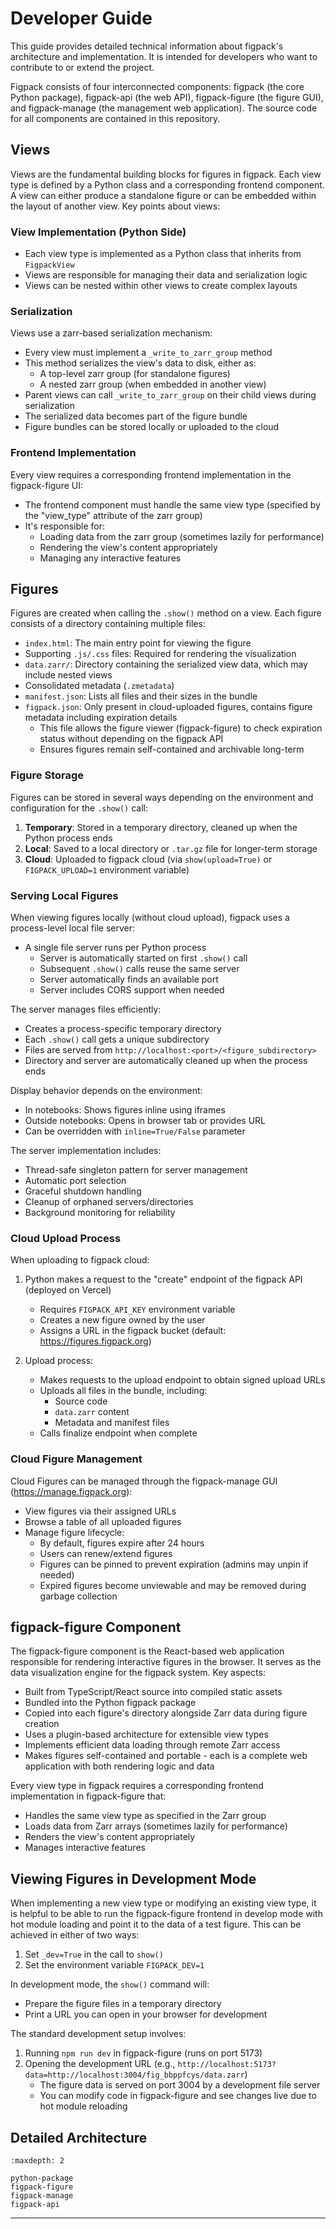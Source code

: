 # Developer Guide

This guide provides detailed technical information about figpack's architecture and implementation. It is intended for developers who want to contribute to or extend the project.

Figpack consists of four interconnected components: figpack (the core Python package), figpack-api (the web API), figpack-figure (the figure GUI), and figpack-manage (the management web application). The source code for all components are contained in this repository.

## Views

Views are the fundamental building blocks for figures in figpack. Each view type is defined by a Python class and a corresponding frontend component. A view can either produce a standalone figure or can be embedded within the layout of another view. Key points about views:

### View Implementation (Python Side)

- Each view type is implemented as a Python class that inherits from `FigpackView`
- Views are responsible for managing their data and serialization logic
- Views can be nested within other views to create complex layouts

### Serialization

Views use a zarr-based serialization mechanism:

- Every view must implement a `_write_to_zarr_group` method
- This method serializes the view's data to disk, either as:
  - A top-level zarr group (for standalone figures)
  - A nested zarr group (when embedded in another view)
- Parent views can call `_write_to_zarr_group` on their child views during serialization
- The serialized data becomes part of the figure bundle
- Figure bundles can be stored locally or uploaded to the cloud

### Frontend Implementation

Every view requires a corresponding frontend implementation in the figpack-figure UI:

- The frontend component must handle the same view type (specified by the "view_type" attribute of the zarr group)
- It's responsible for:
  - Loading data from the zarr group (sometimes lazily for performance)
  - Rendering the view's content appropriately
  - Managing any interactive features

## Figures

Figures are created when calling the `.show()` method on a view. Each figure consists of a directory containing multiple files:

- `index.html`: The main entry point for viewing the figure
- Supporting `.js/.css` files: Required for rendering the visualization
- `data.zarr/`: Directory containing the serialized view data, which may include nested views
- Consolidated metadata (`.zmetadata`)
- `manifest.json`: Lists all files and their sizes in the bundle
- `figpack.json`: Only present in cloud-uploaded figures, contains figure metadata including expiration details
  - This file allows the figure viewer (figpack-figure) to check expiration status without depending on the figpack API
  - Ensures figures remain self-contained and archivable long-term

### Figure Storage

Figures can be stored in several ways depending on the environment and configuration for the `.show()` call:

1. **Temporary**: Stored in a temporary directory, cleaned up when the Python process ends
2. **Local**: Saved to a local directory or `.tar.gz` file for longer-term storage
3. **Cloud**: Uploaded to figpack cloud (via `show(upload=True)` or `FIGPACK_UPLOAD=1` environment variable)

### Serving Local Figures

When viewing figures locally (without cloud upload), figpack uses a process-level local file server:

- A single file server runs per Python process
  - Server is automatically started on first `.show()` call
  - Subsequent `.show()` calls reuse the same server
  - Server automatically finds an available port
  - Server includes CORS support when needed

The server manages files efficiently:

- Creates a process-specific temporary directory
- Each `.show()` call gets a unique subdirectory
- Files are served from `http://localhost:<port>/<figure_subdirectory>`
- Directory and server are automatically cleaned up when the process ends

Display behavior depends on the environment:

- In notebooks: Shows figures inline using iframes
- Outside notebooks: Opens in browser tab or provides URL
- Can be overridden with `inline=True/False` parameter

The server implementation includes:

- Thread-safe singleton pattern for server management
- Automatic port selection
- Graceful shutdown handling
- Cleanup of orphaned servers/directories
- Background monitoring for reliability

### Cloud Upload Process

When uploading to figpack cloud:

1. Python makes a request to the "create" endpoint of the figpack API (deployed on Vercel)

   - Requires `FIGPACK_API_KEY` environment variable
   - Creates a new figure owned by the user
   - Assigns a URL in the figpack bucket (default: https://figures.figpack.org)

2. Upload process:
   - Makes requests to the upload endpoint to obtain signed upload URLs
   - Uploads all files in the bundle, including:
     - Source code
     - `data.zarr` content
     - Metadata and manifest files
   - Calls finalize endpoint when complete

### Cloud Figure Management

Cloud Figures can be managed through the figpack-manage GUI (https://manage.figpack.org):

- View figures via their assigned URLs
- Browse a table of all uploaded figures
- Manage figure lifecycle:
  - By default, figures expire after 24 hours
  - Users can renew/extend figures
  - Figures can be pinned to prevent expiration (admins may unpin if needed)
  - Expired figures become unviewable and may be removed during garbage collection

## figpack-figure Component

The figpack-figure component is the React-based web application responsible for rendering interactive figures in the browser. It serves as the data visualization engine for the figpack system. Key aspects:

- Built from TypeScript/React source into compiled static assets
- Bundled into the Python figpack package
- Copied into each figure's directory alongside Zarr data during figure creation
- Uses a plugin-based architecture for extensible view types
- Implements efficient data loading through remote Zarr access
- Makes figures self-contained and portable - each is a complete web application with both rendering logic and data

Every view type in figpack requires a corresponding frontend implementation in figpack-figure that:

- Handles the same view type as specified in the Zarr group
- Loads data from Zarr arrays (sometimes lazily for performance)
- Renders the view's content appropriately
- Manages interactive features

## Viewing Figures in Development Mode

When implementing a new view type or modifying an existing view type, it is helpful to be able to run the figpack-figure frontend in develop mode with hot module loading and point it to the data of a test figure. This can be achieved in either of two ways:

1. Set `_dev=True` in the call to `show()`
2. Set the environment variable `FIGPACK_DEV=1`

In development mode, the `show()` command will:

- Prepare the figure files in a temporary directory
- Print a URL you can open in your browser for development

The standard development setup involves:

1. Running `npm run dev` in figpack-figure (runs on port 5173)
2. Opening the development URL (e.g., `http://localhost:5173?data=http://localhost:3004/fig_bbppfcys/data.zarr`)
   - The figure data is served on port 3004 by a development file server
   - You can modify code in figpack-figure and see changes live due to hot module reloading

## Detailed Architecture

```{toctree}
:maxdepth: 2

python-package
figpack-figure
figpack-manage
figpack-api
```

---
